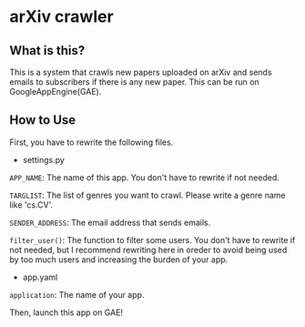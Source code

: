 # arXiv crawler
## What is this?
This is a system that crawls new papers uploaded on arXiv and sends emails to subscribers if there is any new paper.
This can be run on GoogleAppEngine(GAE).

## How to Use
First, you have to rewrite the following files.
- settings.py

`APP_NAME`: The name of this app. You don't have to rewrite if not needed.

`TARGLIST`: The list of genres you want to crawl. Please write a genre name like 'cs.CV'.

`SENDER_ADDRESS`: The email address that sends emails.

`filter_user()`: The function to filter some users. You don't have to rewrite if not needed, but I recommend rewriting here in oreder to avoid being used by too much users and increasing the burden of your app.
- app.yaml

`application`: The name of your app.

Then, launch this app on GAE!